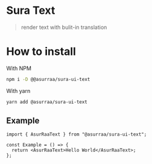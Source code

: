 # Sura Text

> render text with bulit-in translation

# How to install

With NPM

```bash
npm i -D @@asurraa/sura-ui-text
```

With yarn

```bash
yarn add @asurraa/sura-ui-text
```

## Example

```tsx
import { AsurRaaText } from "@asurraa/sura-ui-text";

const Example = () => {
  return <AsurRaaText>Hello World</AsurRaaText>;
};
```
